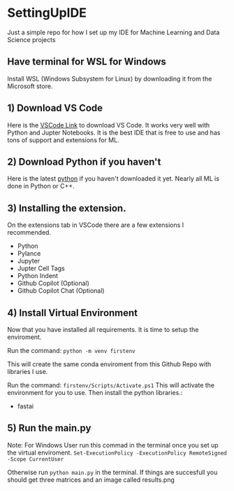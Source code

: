 # SettingUpIDE
Just a simple repo for how I set up my IDE for Machine Learning and Data Science projects

## Have terminal for WSL for Windows
Install WSL (Windows Subsystem for Linux) by downloading it from the Microsoft store.

## 1) Download VS Code
Here is the [VSCode Link](https://code.visualstudio.com/) to download VS Code. It works very well with Python and Jupter Notebooks. It is the best IDE that is free to use and has tons of support and extensions for ML.

## 2) Download Python if you haven't
Here is the latest [python](https://www.python.org/) if you haven't downloaded it yet.
Nearly all ML is done in Python or C++.

## 3) Installing the extension.
On the extensions tab in VSCode there are a few extensions I recommended. 
- Python
- Pylance
- Jupyter
- Jupter Cell Tags
- Python Indent
- Github Copilot (Optional)
- Github Copilot Chat (Optional)

## 4) Install Virtual Environment 
Now that you have installed all requirements. It is time to setup the enviroment.

Run the command:
`python -m venv firstenv`

This will create the same conda enviroment from this Github Repo with libraries I use.

Run the command:
`firstenv/Scripts/Activate.ps1`
This will activate the environment for you to use.
Then install the python libraries.:
* fastai

## 5) Run the main.py    
Note: For Windows User run this commad in the terminal once you set up the virtual enviroment.
`Set-ExecutionPolicy -ExecutionPolicy RemoteSigned -Scope CurrentUser`

Otherwise run `python main.py` in the terminal.
If things are succesfull you should get three matrices and an image called results.png